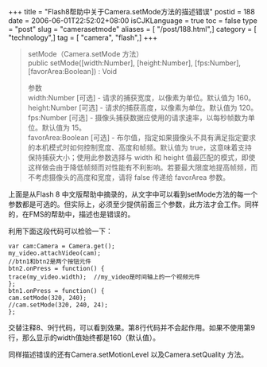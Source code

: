 +++
title = "Flash8帮助中关于Camera.setMode方法的描述错误"
postid = 188
date = 2006-06-01T22:52:02+08:00
isCJKLanguage = true
toc = false
type = "post"
slug = "camerasetmode"
aliases = [ "/post/188.html",]
category = [ "technology",]
tag = [ "camera", "flash",]
+++


> setMode（Camera.setMode 方法）  
>  public setMode([width:Number], [height:Number], [fps:Number],
> [favorArea:Boolean]) : Void
>
> 参数  
>  width:Number [可选] - 请求的捕获宽度，以像素为单位。默认值为 160。  
>  height:Number [可选] - 请求的捕获高度，以像素为单位。默认值为 120。  
>  fps:Number [可选] -
> 摄像头捕获数据应使用的请求速率，以每秒帧数为单位。默认值为 15。  
>  favorArea:Boolean [可选] -
> 布尔值，指定如果摄像头不具有满足指定要求的本机模式时如何控制宽度、高度和帧频。默认值为
> true，这意味着支持保持捕获大小；使用此参数选择与 width 和 height
> 值最匹配的模式，即使这样做会由于降低帧频而对性能有不利影响。若要最大限度地提高帧频，而不考虑摄像头的高度和宽度，请将
> false 传递给 favorArea 参数。

上面是从Flash 8
中文版帮助中摘录的，从文字中可以看到setMode方法的每一个参数都是可选的。但实际上，必须至少提供前面三个参数，此方法才会工作。同样的，在FMS的帮助中，描述也是错误的。

利用下面这段代码可以检验一下：<!--more-->

``` {line="1" file="setMode.as" lang="ActionScript"}
var cam:Camera = Camera.get();
my_video.attachVideo(cam);
//btn1和btn2是两个按钮元件
btn2.onPress = function() {
trace(my_video.width);  //my_video是时间轴上的一个视频元件
};
btn1.onPress = function() {
cam.setMode(320, 240);
//cam.setMode(320, 240, 24);
};
```

交替注释8、9行代码，可以看到效果。第8行代码并不会起作用。如果不使用第9行，那么显示的width值始终都是160（默认值）。

同样描述错误的还有Camera.setMotionLevel 以及Camera.setQuality 方法。

